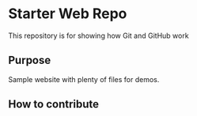 # Starter Web Repo

This repository is for showing how Git and GitHub work

## Purpose

Sample website with plenty of files for demos.

## How to contribute